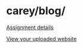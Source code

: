 # carey/blog/

[Assignment details](/homework/blog)

[View your uploaded website](https://mpaulweeks.github.io/cfc2018/students/carey/blog/)
